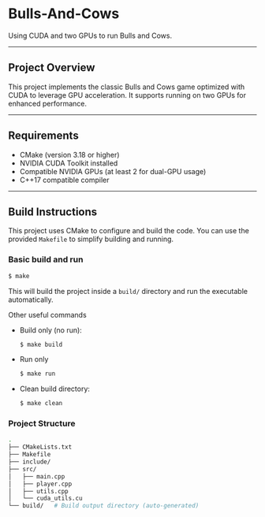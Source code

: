 # Bulls-And-Cows
Using CUDA and two GPUs to run Bulls and Cows.

---

## Project Overview

This project implements the classic Bulls and Cows game optimized with CUDA to leverage GPU acceleration. It supports running on two GPUs for enhanced performance.

---

## Requirements

- CMake (version 3.18 or higher)  
- NVIDIA CUDA Toolkit installed  
- Compatible NVIDIA GPUs (at least 2 for dual-GPU usage)  
- C++17 compatible compiler  

---

## Build Instructions

This project uses CMake to configure and build the code. You can use the provided `Makefile` to simplify building and running.

### Basic build and run

```bash
$ make
```
This will build the project inside a `build/` directory and run the executable automatically.

Other useful commands
- Build only (no run):
    ```bash
    $ make build
    ```
- Run only
    ```bash
    $ make run
    ```
- Clean build directory:
    ```bash
    $ make clean
    ```

### Project Structure
```sh
.
├── CMakeLists.txt
├── Makefile
├── include/
├── src/
│   ├── main.cpp
│   ├── player.cpp
│   ├── utils.cpp
│   └── cuda_utils.cu
└── build/   # Build output directory (auto-generated)

```
